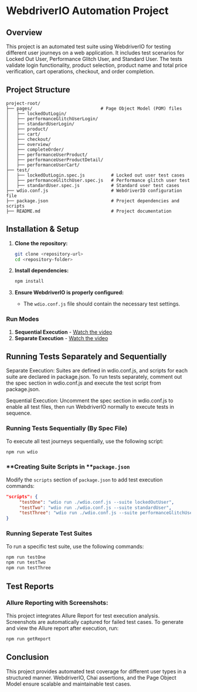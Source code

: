 # WebdriverIO Automation Project

## Overview

This project is an automated test suite using WebdriverIO for testing different user journeys on a web application. It includes test scenarios for Locked Out User, Performance Glitch User, and Standard User. The tests validate login functionality, product selection, product name and total price verification, cart operations, checkout, and order completion.

## Project Structure

```
project-root/
├── pages/                          # Page Object Model (POM) files
│   ├── lockedOutLogin/
│   ├── performanceGlitchUserLogin/
│   ├── standardUserLogin/
│   ├── product/
│   ├── cart/
│   ├── checkout/
│   ├── overview/
│   ├── completeOrder/
│   ├── performanceUserProduct/
│   ├── performanceUserProductDetail/
│   ├── performanceUserCart/
├── test/
│   ├── lockedOutLogin.spec.js          # Locked out user test cases
│   ├── performanceGlitchUser.spec.js   # Performance glitch user test
│   ├── standardUser.spec.js            # Standard user test cases
├── wdio.conf.js                        # WebdriverIO configuration file
├── package.json                        # Project dependencies and scripts
├── README.md                           # Project documentation
```

## Installation & Setup

1. **Clone the repository:**

   ```sh
   git clone <repository-url>
   cd <repository-folder>
   ```

2. **Install dependencies:**

   ```sh
   npm install
   ```

3. **Ensure WebdriverIO is properly configured:**

   -  The `wdio.conf.js` file should contain the necessary test settings.

### Run Modes

1. **Sequential Execution** - [Watch the video](https://youtu.be/l50rHUZuP0U)
2. **Separate Execution** - [Watch the video](https://youtu.be/eKHUfO5Qjik)

## Running Tests Separately and Sequentially

Separate Execution: Suites are defined in wdio.conf.js, and scripts for each suite are declared in package.json. To run tests separately, comment out the spec section in wdio.conf.js and execute the test script from package.json.

Sequential Execution: Uncomment the spec section in wdio.conf.js to enable all test files, then run WebdriverIO normally to execute tests in sequence.

### **Running Tests Sequentially (By Spec File)**

To execute all test journeys sequentially, use the following script:

```sh
npm run wdio
```

### \*\*Creating Suite Scripts in \*\***`package.json`**

Modify the `scripts` section of `package.json` to add test execution commands:

```json
"scripts": {
     "testOne": "wdio run ./wdio.conf.js --suite lockedOutUser",
     "testTwo": "wdio run ./wdio.conf.js --suite standardUser",
     "testThree": "wdio run ./wdio.conf.js --suite performanceGlitchUser",
}
```

### **Running Seperate Test Suites**

To run a specific test suite, use the following commands:

```sh
npm run testOne
npm run testTwo
npm run testThree
```

## Test Reports

### Allure Reporting with Screenshots:

This project integrates Allure Report for test execution analysis.
Screenshots are automatically captured for failed test cases.
To generate and view the Allure report after execution, run:

```sh
npm run getReport
```

## Conclusion

This project provides automated test coverage for different user types in a structured manner. WebdriverIO, Chai assertions, and the Page Object Model ensure scalable and maintainable test cases.
